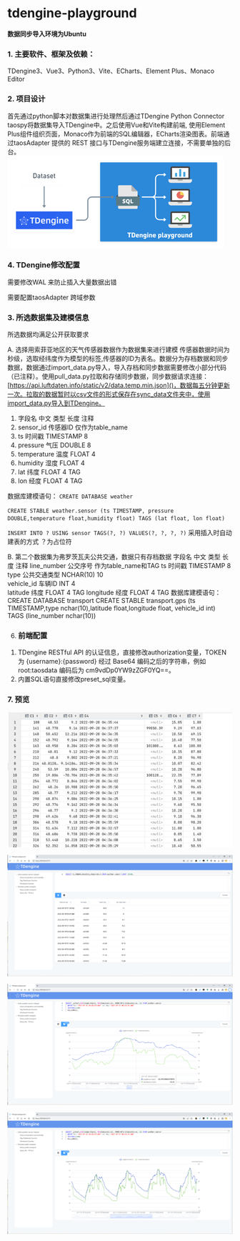 # tdengine-playground
**数据同步导入环境为Ubuntu**
### 1.	主要软件、框架及依赖：
TDengine3、Vue3、Python3、Vite、ECharts、Element Plus、Monaco Editor
### 2.	项目设计
首先通过python脚本对数据集进行处理然后通过TDengine Python Connector taospy将数据集导入TDengine中。之后使用Vue和Vite构建前端, 使用Element Plus组件组织页面，Monaco作为前端的SQL编辑器，ECharts渲染图表。前端通过taosAdapter 提供的 REST 接口与TDengine服务端建立连接，不需要单独的后台。
![](img/img.png)

### 4.	TDengine修改配置

需要修改WAL 来防止插入大量数据出错

需要配置taosAdapter 跨域参数

### 3.	所选数据集及建模信息
所选数据均满足公开获取要求

A.	选择用索菲亚地区的天气传感器数据作为数据集来进行建模
传感器数据时间为秒级，选取经纬度作为模型的标签,传感器的ID为表名。数据分为存档数据和同步数据，数据通过import_data.py导入，导入存档和同步数据需要修改小部分代码（已注释）。使用pull_data.py拉取和存储同步数据，同步数据请求连接：[https://api.luftdaten.info/static/v2/data.temp.min.json]()，数据每五分钟更新一次。拉取的数据暂时以csv文件的形式保存在sync_data文件夹中，使用import_data.py导入到TDengine。

1. 字段名	中文	类型	长度	注释
2. sensor_id	传感器ID			仅作为table_name
3. ts	时间戳	TIMESTAMP	8
4. pressure	气压	DOUBLE	8
5. temperature	温度	FLOAT	4
6. humidity	湿度	FLOAT	4
7. lat	纬度	FLOAT	4	TAG
8. lon	经度	FLOAT	4	TAG

数据库建模语句：
`CREATE DATABASE weather`

`CREATE STABLE weather.sensor (ts TIMESTAMP, pressure DOUBLE,temperature float,humidity float) TAGS (lat float, lon float)`

`INSERT INTO ? USING sensor TAGS(?, ?) VALUES(?, ?, ?, ?)`
采用插入时自动建表的方式 ？为占位符



B.	第二个数据集为弗罗茨瓦夫公共交通，数据只有存档数据
字段名	中文	类型	长度	注释
line_number	公交序号			作为table_name和TAG
ts	时间戳	TIMESTAMP	8	
type	公共交通类型	NCHAR(10)	10	
vehicle_id	车辆ID	INT	4	
latitude	纬度	FLOAT	4	TAG
longitude	经度	FLOAT	4	TAG
数据库建模语句：
CREATE DATABASE transport
CREATE STABLE transport.gps (ts TIMESTAMP,type nchar(10),latitude float,longitude float, vehicle_id int) TAGS (line_number nchar(10))

6.	### 前端配置
1)	TDengine RESTful API 的认证信息，直接修改authorization变量，TOKEN 为 {username}:{password} 经过 Base64 编码之后的字符串，例如 root:taosdata 编码后为 cm9vdDp0YW9zZGF0YQ==。
2)	内置SQL语句直接修改preset_sql变量。

### 7.	预览
![](img/img2.png)

![](img/img3.png)

![](img/img4.png)

![](img/img5.png)